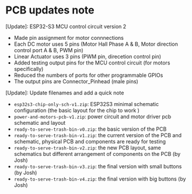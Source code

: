 # PCB updates note

[Update]: ESP32-S3 MCU control circuit version 2
- Made pin assignment for motor connnections 
- Each DC motor uses 5 pins (Motor Hall Phase A & B, Motor direction control port A & B, PWM pin)
- Linear Actuator uses 3 pins (PWM pin, direcetion control pin)
- Added testing output pins for the MCU control circuit (for motors specifically)
- Reduced the numbers of ports for other programmable GPIOs
- The output pins are Connector_Pinhead (male pins)

[Update]: Update filenames and add a quick note
- `esp32s3-chip-only-sch-v1.zip`: ESP32S3 minimal schematic configuration (the basic layout for the chip to work )
- `power-and-motors-pcb-v1.zip`: power circuit and motor driver pcb schematic and layout
- `ready-to-serve-trash-bin-v0.zip`: the basic version of the PCB
- `ready-to-serve-trash-bin-v1.zip`: the current version of the PCB and schematic, physical PCB and components are ready for testing 
- `ready-to-serve-trash-bin-v2.zip`: the new PCB layout, same schematics but different arrangement of components on the PCB (by Josh)
- `ready-to-serve-trash-bin-v3.zip`: the final version with small buttons (by Josh)
- `ready-to-serve-trash-bin-v4.zip`: the final version with big buttons (by Josh)
